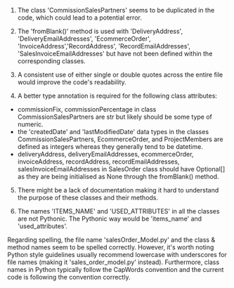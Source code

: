 1. The class 'CommissionSalesPartners' seems to be duplicated in the code, which could lead to a potential error. 

2. The 'fromBlank()' method is used with 'DeliveryAddress', 'DeliveryEmailAddresses', 'EcommerceOrder', 'InvoiceAddress','RecordAddress', 'RecordEmailAddresses', 'SalesInvoiceEmailAddresses' but have not been defined within the corresponding classes.

3. A consistent use of either single or double quotes across the entire file would improve the code's readability.

4. A better type annotation is required for the following class attributes: 
- commissionFix, commissionPercentage in class CommissionSalesPartners are str but likely should be some type of numeric.
- the 'createdDate' and 'lastModifiedDate' data types in the classes CommissionSalesPartners, EcommerceOrder, and ProjectMembers are defined as integers whereas they generally tend to be datetime.
- deliveryAddress, deliveryEmailAddresses, ecommerceOrder, invoiceAddress, recordAddress, recordEmailAddresses, salesInvoiceEmailAddresses in SalesOrder class should have Optional[] as they are being initialised as None through the fromBlank() method.

5. There might be a lack of documentation making it hard to understand the purpose of these classes and their methods.

6. The names 'ITEMS_NAME' and 'USED_ATTRIBUTES' in all the classes are not Pythonic. The Pythonic way would be 'items_name' and 'used_attributes'.

Regarding spelling, the file name 'salesOrder_Model.py' and the class & method names seem to be spelled correctly. However, it's worth noting Python style guidelines usually recommend lowercase with underscores for file names (making it 'sales_order_model.py' instead). Furthermore, class names in Python typically follow the CapWords convention and the current code is following the convention correctly.